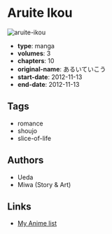 # Aruite Ikou

![aruite-ikou](https://cdn.myanimelist.net/images/manga/3/152632.jpg)

-   **type**: manga
-   **volumes**: 3
-   **chapters**: 10
-   **original-name**: あるいていこう
-   **start-date**: 2012-11-13
-   **end-date**: 2012-11-13

## Tags

-   romance
-   shoujo
-   slice-of-life

## Authors

-   Ueda
-   Miwa (Story & Art)

## Links

-   [My Anime list](https://myanimelist.net/manga/87516/Aruite_Ikou)
